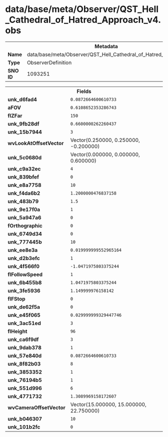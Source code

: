<h1>data/base/meta/Observer/QST_Hell_Cathedral_of_Hatred_Approach_v4.obs</h1><table><tr><th colspan="100%">Metadata</th></tr><tr><td><b>Name</b></td><td>data/base/meta/Observer/QST_Hell_Cathedral_of_Hatred_Approach_v4.obs</td></tr><tr><td><b>Type</b></td><td>ObserverDefinition</td></tr><tr><td><b>SNO ID</b></td><td>1093251</td></tr></table>

<table><tr><th colspan="100%">Fields</th></tr><tr><td><b>unk_d6fad4</b></td><td><code>0.0872664600610733</code></td></tr><tr><td><b>aFOV</b></td><td><code>0.6108652353286743</code></td></tr><tr><td><b>flZFar</b></td><td><code>150</code></td></tr><tr><td><b>unk_9fb28df</b></td><td><code>0.6600000262260437</code></td></tr><tr><td><b>unk_15b7944</b></td><td><code>3</code></td></tr><tr><td><b>wvLookAtOffsetVector</b></td><td>Vector(0.250000, 0.250000, -0.200000)</td></tr><tr><td><b>unk_5c0680d</b></td><td>Vector(0.000000, 0.000000, 0.600000)</td></tr><tr><td><b>unk_c9a32ec</b></td><td><code>4</code></td></tr><tr><td><b>unk_839bfef</b></td><td><code>0</code></td></tr><tr><td><b>unk_e8a7758</b></td><td><code>10</code></td></tr><tr><td><b>unk_f4da6b2</b></td><td><code>1.2000000476837158</code></td></tr><tr><td><b>unk_483b79</b></td><td><code>1.5</code></td></tr><tr><td><b>unk_9e17f0a</b></td><td><code>1</code></td></tr><tr><td><b>unk_5a947a6</b></td><td><code>0</code></td></tr><tr><td><b>fOrthographic</b></td><td><code>0</code></td></tr><tr><td><b>unk_6749d34</b></td><td><code>0</code></td></tr><tr><td><b>unk_777445b</b></td><td><code>10</code></td></tr><tr><td><b>unk_ee8e3a</b></td><td><code>0.019999999552965164</code></td></tr><tr><td><b>unk_d2b3efc</b></td><td><code>1</code></td></tr><tr><td><b>unk_4f566f0</b></td><td><code>-1.0471975803375244</code></td></tr><tr><td><b>flFollowSpeed</b></td><td><code>1</code></td></tr><tr><td><b>unk_6b455b8</b></td><td><code>1.0471975803375244</code></td></tr><tr><td><b>unk_3fe5936</b></td><td><code>1.149999976158142</code></td></tr><tr><td><b>flFStop</b></td><td><code>0</code></td></tr><tr><td><b>unk_de62f5a</b></td><td><code>0</code></td></tr><tr><td><b>unk_e45f065</b></td><td><code>0.029999999329447746</code></td></tr><tr><td><b>unk_3ac51ed</b></td><td><code>3</code></td></tr><tr><td><b>flHeight</b></td><td><code>96</code></td></tr><tr><td><b>unk_ca6f9df</b></td><td><code>3</code></td></tr><tr><td><b>unk_9dab378</b></td><td><code>1</code></td></tr><tr><td><b>unk_57e840d</b></td><td><code>0.0872664600610733</code></td></tr><tr><td><b>unk_8f82b03</b></td><td><code>8</code></td></tr><tr><td><b>unk_3853352</b></td><td><code>1</code></td></tr><tr><td><b>unk_76194b5</b></td><td><code>1</code></td></tr><tr><td><b>unk_551d996</b></td><td><code>6</code></td></tr><tr><td><b>unk_4771732</b></td><td><code>1.3089969158172607</code></td></tr><tr><td><b>wvCameraOffsetVector</b></td><td>Vector(15.000000, 15.000000, 22.750000)</td></tr><tr><td><b>unk_b046307</b></td><td><code>10</code></td></tr><tr><td><b>unk_101b2fc</b></td><td><code>0</code></td></tr></table>

